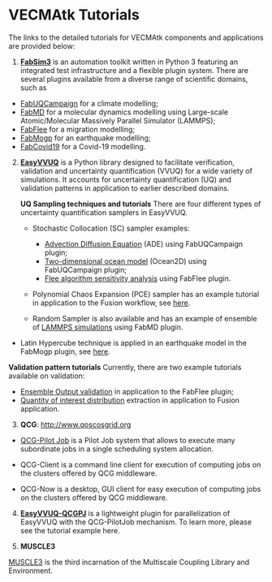 # VECMAtk Tutorials

The links to the detailed tutorials for VECMAtk components and applications are provided below:

1. [**FabSim3**](https://fabsim3.readthedocs.io/en/latest/index.html) is an automation toolkit written in Python 3 featuring an integrated test infrastructure and a flexible plugin system. There are several plugins available from a diverse range of scientific domains, such as

- [FabUQCampaign](https://github.com/wedeling/FabUQCampaign/blob/master/Tutorial_Setup.md) for a climate modelling;
- [FabMD]( https://github.com/UCL-CCS/FabMD) for a molecular dynamics modelling using Large-scale Atomic/Molecular Massively Parallel Simulator (LAMMPS);
- [FabFlee](https://github.com/djgroen/FabFlee/blob/master/doc/FabFlee.md) for a migration modelling;
- [FabMogp](https://github.com/edaub/fabmogp/blob/master/Tutorial.rst) for an earthquake modelling;
- [FabCovid19](https://github.com/djgroen/FabCovid19/blob/master/README.md) for a Covid-19 modelling.

2. [**EasyVVUQ**](https://easyvvuq.readthedocs.io/en/dev/index.html) is a Python library designed to facilitate verification, validation and uncertainty quantification (VVUQ) for a wide variety of simulations. It accounts for uncertainty quantification (UQ) and validation patterns in application to  earlier described domains.

   **UQ Sampling techniques and tutorials**
   There are four different types of uncertainty quantification samplers in EasyVVUQ. 

   - Stochastic Collocation (SC) sampler examples:

     - [Advection Diffusion Equation](https://github.com/wedeling/FabUQCampaign/blob/master/Tutorial_ADE.md) (ADE) using FabUQCampaign plugin;
     - [Two-dimensional ocean model](https://github.com/wedeling/FabUQCampaign/blob/master/Tutorial_ocean.md) (Ocean2D) using FabUQCampaign plugin;
     - [Flee algorithm sensitivity analysis](https://github.com/djgroen/FabFlee/blob/master/doc/TutorialSensitivity.md) using FabFlee plugin.
     
   - Polynomial Chaos Expansion (PCE) sampler has an example tutorial in application to the Fusion workflow, see [here](https://github.com/UCL-CCS/EasyVVUQ/blob/dev/docs/fusion_tutorial.rst).

   - Random Sampler is also available and has an example of ensemble of [LAMMPS simulations](https://github.com/UCL-CCS/FabMD/blob/master/doc/EasyVVUQ_FabMD_example.md) using FabMD plugin.
     
  - Latin Hypercube technique is applied in an earthquake model in the FabMogp plugin, see [here](https://github.com/edaub/vecma_workshop_tutorial/blob/master/Tutorial.rst).

  **Validation pattern tutorials**
  Currently, there are two example tutorials available on validation:

  - [Ensemble Output validation](https://github.com/djgroen/FabFlee/blob/master/doc/TutorialValidate.md) in application to the FabFlee plugin;
  - [Quantity of interest distribution](https://github.com/UCL-CCS/https://github.com/UCL-CCS/EasyVVUQ/blob/dev/docs/validate_similarities.rst) extraction in application to Fusion application.     


3. **QCG**: http://www.qoscosgrid.org

-  [QCG-Pilot Job]() is a Pilot Job system that allows to execute many subordinate jobs in a single scheduling system allocation.

-  QCG-Client is a command line client for execution of computing jobs on the clusters offered by QCG middleware.

-  QCG-Now is a desktop, GUI client for easy execution of computing jobs on the clusters offered by QCG middleware.

4. [**EasyVVUQ-QCGPJ**](https://easyvvuq-qcgpj.readthedocs.io/en/plugin/#) is a lightweight plugin for parallelization of EasyVVUQ with the QCG-PilotJob mechanism. To learn more, please see the tutorial example here.

5. **MUSCLE3**

[MUSCLE3](https://muscle3.readthedocs.io/) is the third incarnation of the Multiscale Coupling Library and Environment.
